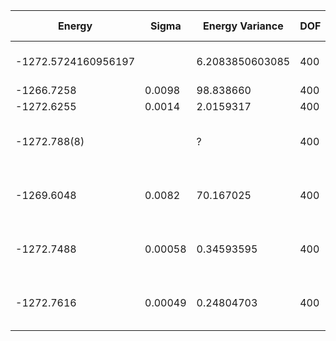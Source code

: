 | Energy              | Sigma   | Energy Variance | DOF | Einf | Method                                                 | Data Repository |
|---------------------|---------|-----------------|-----|------|--------------------------------------------------------|-----------------|
| -1272.5724160956197 |         | 6.2083850603085 | 400 | 0    | DMRG (bond dimension = 1024)                           |                 |
| -1266.7258          | 0.0098  | 98.838660       | 400 | 0    | RBM (alpha = 1)                                        |                 |
| -1272.6255          | 0.0014  | 2.0159317       | 400 | 0    | Jastrow baseline                                       |                 |
| -1272.788(8)        |         | ?               | 400 | 0    | DMRG on TPU (bond dimension = 32768), arXiv:2204.05693 |                 |
| -1269.6048          | 0.0082  | 70.167025       | 400 | 0    | 1D MPS-RNN (bond dimension = 64), arXiv:2206.12363     |                 |
| -1272.7488          | 0.00058 | 0.34593595      | 400 | 0    | 2D MPS-RNN (bond dimension = 64), arXiv:2206.12363     |                 |
| -1272.7616          | 0.00049 | 0.24804703      | 400 | 0    | Tensor-RNN (bond dimension = 64), arXiv:2206.12363     |                 |
